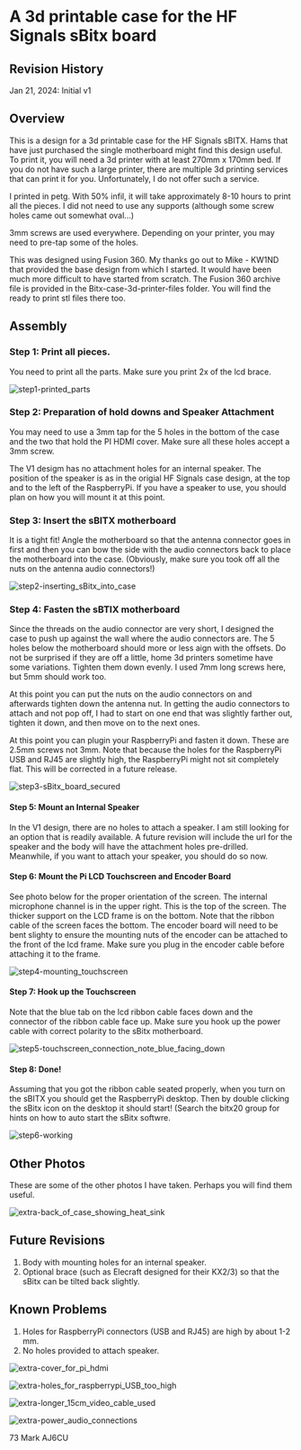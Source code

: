 # A 3d printable case for the HF Signals sBitx board

## Revision History
Jan 21, 2024:	Initial v1

## Overview
This is a design for a 3d printable case for the HF Signals sBITX. Hams that have just purchased the single motherboard might find this design useful. To print it, you will need a 3d printer with at least 270mm x 170mm bed. If you do not have such a large printer, there are multiple 3d printing services that can print it for you. Unfortunately, I do not offer such a service. 

I printed in petg. With 50% infil, it will take approximately 8-10 hours to print all the pieces. I did not need to use any supports (although some screw holes came out somewhat oval...)

3mm screws are used everywhere. Depending on your printer, you may need to pre-tap some of the holes. 

This was designed using Fusion 360. My thanks go out to Mike - KW1ND that provided the base design from which I started. It would have been much more difficult to have started from scratch. The Fusion 360 archive file is provided in the Bitx-case-3d-printer-files folder. You will find the ready to print stl files there too.

## Assembly
### Step 1: Print all pieces. 
You need to print all the parts. Make sure you print 2x of the lcd brace.

![step1-printed_parts](https://github.com/AJ6CU/3d-printer-models/assets/70183884/02d0f8e6-e5b1-4860-b22e-0165b237ce7d)

### Step 2: Preparation of hold downs and Speaker Attachment
You may need to use a 3mm tap for the 5 holes in the bottom of the case and the two that hold the PI HDMI cover. Make sure all these holes accept a 3mm screw. 

The V1 desigm has no attachment holes for an internal speaker. The position of the speaker is as in the origial HF Signals case design, at the top and to the left of the RaspberryPi. If you have a speaker to use, you should plan on how you will mount it at this point.

### Step 3: Insert the sBITX motherboard
It is a tight fit!  Angle the motherboard so that the antenna connector goes in first and then you can bow the side with the audio connectors back to place the motherboard into the case. (Obviously, make sure you took off all the nuts on the antenna audio connectors!)

![step2-inserting_sBitx_into_case](https://github.com/AJ6CU/3d-printer-models/assets/70183884/b0cd26a2-13df-41a7-b671-91b1a919e66a)

### Step 4: Fasten the sBTIX motherboard
Since the threads on the audio connector are very short, I designed the case to push up against the wall where the audio connectors are. The 5 holes below the motherboard should more or less aign with the offsets. Do not be surprised if they are off a little, home 3d printers sometime have some variations. Tighten them down evenly. I used 7mm long screws here, but 5mm should work too.

At this point you can put the nuts on the audio connectors on and afterwards tighten down the antenna nut. In getting the audio connectors to attach and not pop off, I had to start on one end that was slightly farther out, tighten it down, and then move on to the next ones. 

At this point you can plugin your RaspberryPi and fasten it down. These are 2.5mm screws not 3mm.  Note that because the holes for the RaspberryPi USB and RJ45 are slightly high, the RaspberryPi might not sit completely flat. This will be corrected in a future release.

![step3-sBitx_board_secured](https://github.com/AJ6CU/3d-printer-models/assets/70183884/c0db8eff-4802-470e-8179-6dad25d29d58)

#### Step 5: Mount an Internal Speaker
In the V1 design, there are no holes to attach a speaker. I am still looking for an option that is readily available. A future revision will include the url for the speaker and the body will have the attachment holes pre-drilled. Meanwhile, if you want to attach your speaker, you should do so now.

#### Step 6: Mount the Pi LCD Touchscreen and Encoder Board
See photo below for the proper orientation of the screen. The internal microphone channel is in the upper right. This is the top of the screen. The thicker support on the LCD frame is on the bottom. Note that the ribbon cable of the screen faces the bottom. The encoder board will need to be bent slighty to ensure the mounting nuts of the encoder can be attached to the front of the lcd frame. Make sure you plug in the encoder cable before attaching it to the frame.

![step4-mounting_touchscreen](https://github.com/AJ6CU/3d-printer-models/assets/70183884/81e31009-2d32-44e5-aed0-26ea0dd7dd23)

#### Step 7: Hook up the Touchscreen
Note that the blue tab on the lcd ribbon cable faces down and the connector of the ribbon cable face up. Make sure you hook up the power cable with correct polarity to the sBitx motherboard.

![step5-touchscreen_connection_note_blue_facing_down](https://github.com/AJ6CU/3d-printer-models/assets/70183884/386f77ad-6243-4021-9352-a4285570306f)

#### Step 8: Done!
Assuming that you got the ribbon cable seated properly, when you turn on the sBITX you should get the RaspberryPi desktop. Then by double clicking the sBitx icon on the desktop it should start! (Search the bitx20 group for hints on how to auto start the sBitx softwre.

![step6-working](https://github.com/AJ6CU/3d-printer-models/assets/70183884/8dbc2519-6e0e-4cc4-a66d-54d853a559c2)

## Other Photos
These are some of the other photos I have taken. Perhaps you will find them useful.

![extra-back_of_case_showing_heat_sink](https://github.com/AJ6CU/3d-printer-models/assets/70183884/87fdd7ca-0bc6-4e11-bb5c-6a09dbfa0cab)

## Future Revisions
1. Body with mounting holes for an internal speaker.
2. Optional brace (such as Elecraft designed for their KX2/3) so that the sBitx can be tilted back slightly.

## Known Problems
1. Holes for RaspberryPi connectors (USB and RJ45) are high by about 1-2 mm. 
2. No holes provided to attach speaker.

![extra-cover_for_pi_hdmi](https://github.com/AJ6CU/3d-printer-models/assets/70183884/ac4a55d3-e08d-4f37-b58f-6fe6c431fe2c)

![extra-holes_for_raspberrypi_USB_too_high](https://github.com/AJ6CU/3d-printer-models/assets/70183884/66b72fa7-ffef-4250-9f4c-d5567024cd4e)

![extra-longer_15cm_video_cable_used](https://github.com/AJ6CU/3d-printer-models/assets/70183884/2dd9e33d-16d7-4fb0-b298-019776fcc795)

![extra-power_audio_connections](https://github.com/AJ6CU/3d-printer-models/assets/70183884/b84e9697-7e6a-4ff3-800b-c0cc639cf8cb)


73
Mark
AJ6CU
